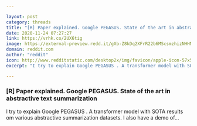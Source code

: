 ```yaml
---

layout: post
category: threads
title: "[R] Paper explained. Google PEGASUS. State of the art in abstractive text summarization"
date: 2020-11-24 07:27:27
link: https://vrhk.co/2UX6tig
image: https://external-preview.redd.it/gXb-Z8kDq2XFrR22b6MScsmzhizNHHNyD2aVei7AmBw.jpg?width=480&height=251.308900524&auto=webp&crop=480:251.308900524,smart&s=212b943b461dd5a9423f30dfa679748e50ccf59e
domain: reddit.com
author: "reddit"
icon: http://www.redditstatic.com/desktop2x/img/favicon/apple-icon-57x57.png
excerpt: "I try to explain Google PEGASUS . A transformer model with SOTA results om various abstractive summarization datasets. I also have a demo of..."

---
```


### [R] Paper explained. Google PEGASUS. State of the art in abstractive text summarization

I try to explain Google PEGASUS . A transformer model with SOTA results om various abstractive summarization datasets. I also have a demo of...